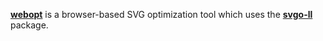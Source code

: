 **[webopt](https://svg-utils.github.io/webopt)** is a browser-based SVG optimization tool which uses the **[svgo-ll](https://github.com/svg-utils/svgo-ll)** package.
